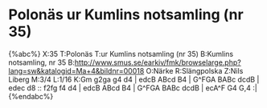 # Polonäs ur Kumlins notsamling (nr 35)

{%abc%}
X:35
T:Polonäs
T:ur Kumlins notsamling (nr 35)
B:Kumlins notsamling, nr 35
B:http://www.smus.se/earkiv/fmk/browselarge.php?lang=sw&katalogid=Ma+4&bildnr=00018
O:Närke
R:Slängpolska
Z:Nils Liberg
M:3/4
L:1/16
K:Gm
g2ga g4 d4 | edcB ABcd B4 | G^FGA BABc dcdB | edec d8 ::
f2fg f4 d4 | edcB ABcd B4 | G^FGA BABc dcdB | ecA^F G4 G,4 :|
{%endabc%}
